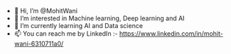 - 👋 Hi, I’m @MohitWani
- 👀 I’m interested in Machine learning, Deep learning and AI
- 🌱 I’m currently learning AI and Data science
- 📫 You can reach me by LinkedIn :- https://www.linkedin.com/in/mohit-wani-6310711a0/

<!---
MohitWani/MohitWani is a ✨ special ✨ repository because its `README.md` (this file) appears on your GitHub profile.
You can click the Preview link to take a look at your changes.
--->
